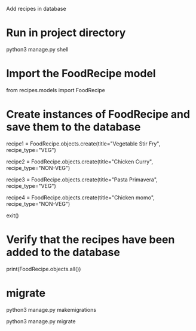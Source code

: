 Add recipes in database

# Run in project directory
python3 manage.py shell

# Import the FoodRecipe model
from recipes.models import FoodRecipe

# Create instances of FoodRecipe and save them to the database

recipe1 = FoodRecipe.objects.create(title="Vegetable Stir Fry", recipe_type="VEG")

recipe2 = FoodRecipe.objects.create(title="Chicken Curry", recipe_type="NON-VEG")

recipe3 = FoodRecipe.objects.create(title="Pasta Primavera", recipe_type="VEG")

recipe4 = FoodRecipe.objects.create(title="Chicken momo", recipe_type="NON-VEG")

exit()

# Verify that the recipes have been added to the database
print(FoodRecipe.objects.all())

# migrate
python3 manage.py makemigrations

python3 manage.py migrate
